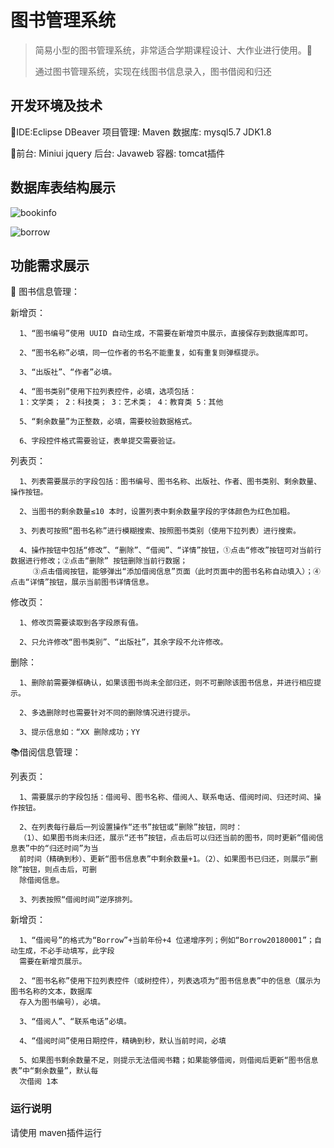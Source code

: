 # 图书管理系统

> 简易小型的图书管理系统，非常适合学期课程设计、大作业进行使用。🎈
> 
> 通过图书管理系统，实现在线图书信息录入，图书借阅和归还
> 
## 开发环境及技术
🧶IDE:Eclipse DBeaver
项目管理: Maven
数据库: mysql5.7    JDK1.8

🎍前台: Miniui jquery 
后台: Javaweb
容器: tomcat插件

## 数据库表结构展示

![bookinfo](https://user-images.githubusercontent.com/67936787/140011457-68361ca3-9f71-45e1-ad34-f97f6567c3a4.png)

![borrow](https://user-images.githubusercontent.com/67936787/140011463-8b231376-589a-41cc-a45c-70251a8e12fc.png)

## 功能需求展示
📒 图书信息管理：

  新增页：
    
      1、“图书编号”使用 UUID 自动生成，不需要在新增页中展示，直接保存到数据库即可。

      2、“图书名称”必填，同一位作者的书名不能重复，如有重复则弹框提示。

      3、“出版社”、“作者”必填。

      4、“图书类别”使用下拉列表控件，必填，选项包括：
      1：文学类； 2：科技类； 3：艺术类； 4：教育类 5：其他

      5、“剩余数量”为正整数，必填，需要校验数据格式。

      6、字段控件格式需要验证，表单提交需要验证。

列表页：

      1、列表需要展示的字段包括：图书编号、图书名称、出版社、作者、图书类别、剩余数量、操作按钮。
      
      2、当图书的剩余数量≤10 本时，设置列表中剩余数量字段的字体颜色为红色加粗。
     
      3、列表可按照“图书名称”进行模糊搜索、按照图书类别（使用下拉列表）进行搜索。
      
      4、操作按钮中包括“修改”、“删除”、“借阅”、“详情”按钮，①点击“修改”按钮可对当前行数据进行修改；②点击“删除” 按钮删除当前行数据；
         ③点击借阅按钮，能够弹出“添加借阅信息”页面（此时页面中的图书名称自动填入）；④点击“详情”按钮，展示当前图书详情信息。
      
修改页：

      1、修改页需要读取到各字段原有值。
      
      2、只允许修改“图书类别”、“出版社”，其余字段不允许修改。
      
删除：

      1、删除前需要弹框确认，如果该图书尚未全部归还，则不可删除该图书信息，并进行相应提示。

      2、多选删除时也需要针对不同的删除情况进行提示。

      3、提示信息如：“XX 删除成功；YY 


📚借阅信息管理：

列表页：

      1、需要展示的字段包括：借阅号、图书名称、借阅人、联系电话、借阅时间、归还时间、操作按钮。

      2、在列表每行最后一列设置操作“还书”按钮或“删除”按钮，同时：
      （1）、如果图书尚未归还，展示“还书”按钮，点击后可以归还当前的图书，同时更新“借阅信息表”中的“归还时间”为当
      前时间（精确到秒）、更新“图书信息表”中剩余数量+1。（2）、如果图书已归还，则展示“删除”按钮，则点击后，可删
      除借阅信息。

      3、列表按照“借阅时间”逆序排列。

新增页：

      1、“借阅号”的格式为“Borrow”+当前年份+4 位递增序列；例如“Borrow20180001”；自动生成，不必手动填写，此字段
      需要在新增页展示。

      2、“图书名称”使用下拉列表控件（或树控件），列表选项为“图书信息表”中的信息（展示为图书名称的文本，数据库
      存入为图书编号），必填。

      3、“借阅人”、“联系电话”必填。

      4、“借阅时间”使用日期控件，精确到秒，默认当前时间，必填

      5、如果图书剩余数量不足，则提示无法借阅书籍；如果能够借阅，则借阅后更新“图书信息表”中“剩余数量”，默认每
      次借阅 1本

### 运行说明
请使用 maven插件运行
